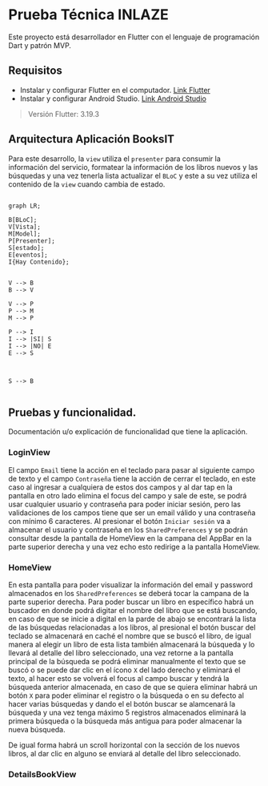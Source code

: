 # Prueba Técnica INLAZE

Este proyecto está desarrollador en Flutter con el lenguaje de programación Dart y patrón MVP.

## Requisitos

- Instalar y configurar Flutter en el computador. [Link Flutter](https://flutter.dev/docs/get-started/install)
- Instalar y configurar Android Studio. [Link Android Studio](https://developer.android.com/studio)

> Versión Flutter: 3.19.3

## Arquitectura Aplicación BooksIT

Para este desarrollo, la `view` utiliza el `presenter` para consumir la información del servicio, formatear la información de los libros nuevos y las búsquedas y una vez tenerla lista actualizar el `BLoC` y este a su vez utiliza el contenido de la `view` cuando cambia de estado.

```mermaid

graph LR;

B[BLoC];
V[Vista];
M[Model];
P[Presenter];
S[estado];
E[eventos];
I{Hay Contenido};


V --> B
B --> V

V --> P
P --> M
M --> P

P --> I
I --> |SI| S
I --> |NO| E
E --> S



S --> B


```


## Pruebas y funcionalidad.

Documentación u/o explicación de funcionalidad que tiene la aplicación.

### LoginView

El campo `Email` tiene la acción en el teclado para pasar al siguiente campo de texto y el campo `Contraseña` tiene la acción de cerrar el teclado, en este caso al ingresar a cualquiera de estos dos campos y al dar tap en la pantalla en otro lado elimina el focus del campo y sale de este, se podrá usar cualquier usuario y contraseña para poder iniciar sesión, pero las validaciones de los campos tiene que ser un email válido y una contraseña con mínimo 6 caracteres. Al presionar el botón `Iniciar sesión` va a almacenar el usuario y contraseña en los `SharedPreferences` y se podrán consultar desde la pantalla de HomeView en la campana del AppBar en la parte superior derecha y una vez echo esto redirige a la pantalla HomeView.

### HomeView

En esta pantalla para poder visualizar la información del email y password almacenados en los `SharedPreferences` se deberá tocar la campana de la parte superior derecha.
Para poder buscar un libro en específico habrá un buscador en donde podrá digitar el nombre del libro que se está buscando, en caso de que se inicie a digital en la parde de abajo se encontrará la lista de las búsquedas relacionadas a los libros, al presional el botón buscar del teclado se almacenará en caché el nombre que se buscó el libro, de igual manera al elegir un libro de esta lista también almacenará la búsqueda y lo llevará al detalle del libro seleccionado, una vez retorne a la pantalla principal de la búsqueda se podrá eliminar manualmente el texto que se buscó o se puede dar clic en el ícono `X` del lado derecho y eliminará el texto, al hacer esto se volverá el focus al campo buscar y tendrá la búsqueda anterior almacenada, en caso de que se quiera eliminar habrá un botón `X` para poder eliminar el registro o la búsqueda o en su defecto al hacer varias búsquedas y dando el el botón buscar se alamcenará la búsqueda y una vez tenga máximo 5 registros almacenados eliminará la primera búsqueda o la búsqueda más antigua para poder almacenar la nueva búsqueda.

De igual forma habrá un scroll horizontal con la sección de los nuevos libros, al dar clic en alguno se enviará al detalle del libro seleccionado.

### DetailsBookView

